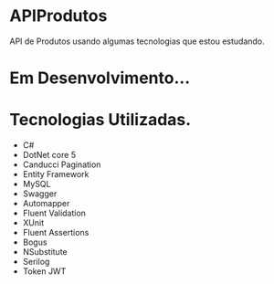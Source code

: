 # APIProdutos
API de Produtos usando algumas tecnologias que estou estudando.


# Em Desenvolvimento...

# Tecnologias Utilizadas.
- C#
- DotNet core 5 
- Canducci Pagination
- Entity Framework
- MySQL
- Swagger 
- Automapper
- Fluent Validation
- XUnit
- Fluent Assertions
- Bogus
- NSubstitute
- Serilog
- Token JWT
